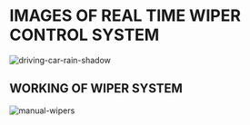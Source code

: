 # IMAGES OF REAL TIME WIPER CONTROL SYSTEM
![driving-car-rain-shadow](https://user-images.githubusercontent.com/101577287/168271176-2768f00a-5d96-4584-aa94-8bc0dd206383.jpg)

## WORKING OF WIPER SYSTEM 
![manual-wipers](https://user-images.githubusercontent.com/101577287/168272924-3a42988f-1255-4d6e-9dd4-64c88823c2b7.gif)
